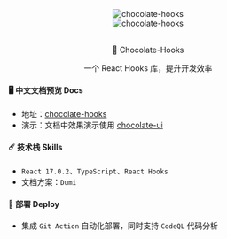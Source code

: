 <div align="center">
    <img alt="chocolate-hooks" style={{ width: 180, height: 180 }} src="https://blog-1253646934.cos.ap-beijing.myqcloud.com/choco-hooks.png" />
    <div >
      <img alt="chocolate-hooks" style={{ marginLeft: 10 }} src="https://img.shields.io/badge/%20%20%F0%9F%93%A6%F0%9F%9A%80-semantic--release-e10079.svg" />
    </div>
    <br />
    <p> <span role="img" aria-label="chocolateUi" >🍫</span> Chocolate-Hooks </p>
    <p> 一个 React Hooks 库，提升开发效率</p>
</div>

#### 🖥️ 中文文档预览 Docs

- 地址：[chocolate-hooks](https://chocolateui.github.io/chocolate-hooks/)
- 演示：文档中效果演示使用 [chocolate-ui](https://github.com/ChocolateUI/chocolate-ui) 

#### ☄️ 技术栈 Skills

- `React 17.0.2`、`TypeScript`、`React Hooks`
- 文档方案：`Dumi`

#### 🔨 部署 Deploy

- 集成 `Git Action` 自动化部署，同时支持 `CodeQL` 代码分析
